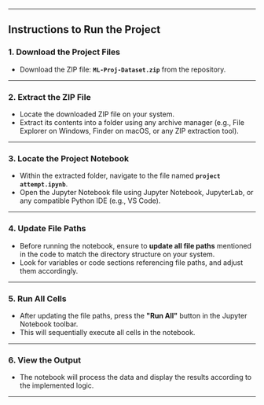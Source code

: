
---

## **Instructions to Run the Project**

### **1. Download the Project Files**  
- Download the ZIP file: **`ML-Proj-Dataset.zip`** from the repository.

---

### **2. Extract the ZIP File**  
- Locate the downloaded ZIP file on your system.  
- Extract its contents into a folder using any archive manager (e.g., File Explorer on Windows, Finder on macOS, or any ZIP extraction tool).

---

### **3. Locate the Project Notebook**  
- Within the extracted folder, navigate to the file named **`project attempt.ipynb`**.  
- Open the Jupyter Notebook file using Jupyter Notebook, JupyterLab, or any compatible Python IDE (e.g., VS Code).

---

### **4. Update File Paths**  
- Before running the notebook, ensure to **update all file paths** mentioned in the code to match the directory structure on your system.  
- Look for variables or code sections referencing file paths, and adjust them accordingly.

---

### **5. Run All Cells**  
- After updating the file paths, press the **"Run All"** button in the Jupyter Notebook toolbar.  
- This will sequentially execute all cells in the notebook.

---

### **6. View the Output**  
- The notebook will process the data and display the results according to the implemented logic.  

---
